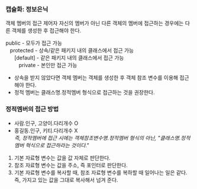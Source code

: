 ### 캡슐화: 정보은닉
객체 멤버의 접근 제어자
자신의 멤버가 아닌 다른 객체의 멤버에 접근하는 경우에는 다른 객체를 생성한 후 접근해야 한다.

public - 모두가 접근 가능<br>
  &nbsp;&nbsp;&nbsp;protected - 상속/같은 패키지 내의 클래스에서 접근 가능<br>
    &nbsp;&nbsp;&nbsp;&nbsp;&nbsp;&nbsp;[default] - 같은 패키지 내의 클래스에서 접근 가능<br>
      &nbsp;&nbsp;&nbsp;&nbsp;&nbsp;&nbsp;&nbsp;&nbsp;&nbsp;private - 본인만 접근 가능

- 상속을 받지 않았다면 객체 멤버는 객체를 생성한 후 객체 참조 변수를 이용해 접근해야 한다.
- 정적 멤버는 클래스명.정적멤버 형식으로 접근하는 것을 권장한다.

### 정적멤버의 접근 방법
- 사람.인구, 고양이.다리개수 O
- 홍길동.인구, 키티.다리개수 X
<br>*즉, 정적멤버에 접근 시에는 객체참조변수명.정적멤버 형식의 아닌, "클래스명.정적멤버 혁식으로 접근하라는 것이다."*

1. 기본 자료형 변수는 값을 값 자체로 판단한다.
2. 참조 자료형 변수는 값을 주소, 즉 포인터로 판단한다.
3. 기본 자료형 변수를 복사할 때, 참조 자료형 변수를 복하할 때 일어나는 일은 같다.
   즉, 가지고 있는 값을 그대로 복사해서 넘겨 준다.

